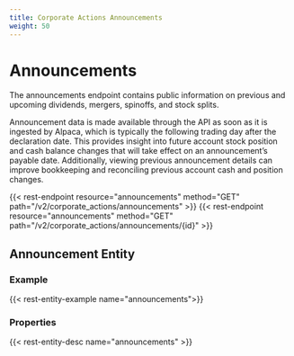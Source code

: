 ```yaml
---
title: Corporate Actions Announcements
weight: 50
---
```


# Announcements

The announcements endpoint contains public information on previous and upcoming dividends, mergers, spinoffs, and stock splits.

Announcement data is made available through the API as soon as it is ingested by Alpaca, which is typically the following trading day after the declaration date. This provides insight into future account stock position and cash balance changes that will take effect on an announcement’s payable date. Additionally, viewing previous announcement details can improve bookkeeping and reconciling previous account cash and position changes.

{{< rest-endpoint resource="announcements" method="GET" path="/v2/corporate_actions/announcements" >}}
{{< rest-endpoint resource="announcements" method="GET" path="/v2/corporate_actions/announcements/{id}" >}}

## Announcement Entity

### Example
{{< rest-entity-example name="announcements">}}

### Properties
{{< rest-entity-desc name="announcements" >}}
